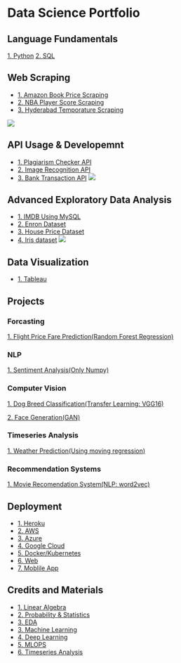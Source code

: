 # Data Science Portfolio

## Language Fundamentals
[1. Python]( https://github.com/mHamzaArain/PyhtonFinal )
[2. SQL](  )

## Web Scraping 
* [1. Amazon Book Price Scraping]( https://github.com/mHamzaArain/Web_scraping/tree/master/Scrapy/Projects/amazon/amazon )
* [2. NBA Player Score Scraping]( https://github.com/mHamzaArain/Web_scraping/tree/master/Scrapy/Projects/nba )
* [3. Hyderabad Temporature Scraping]( https://github.com/mHamzaArain/weather-prediction/tree/master/xlsx%20data )

![](/images/positions_by_state.png)

## API Usage & Developemnt
* [1. Plagiarism Checker API]( https://github.com/mHamzaArain/-PlagiarismAPI )
* [2. Image Recognition API]( https://github.com/mHamzaArain/ImageRecognitionAPI- )
* [3. Bank Transaction API]( https://github.com/mHamzaArain/BankTransactionAPI )
![](/images/positions_by_state.png)

## Advanced Exploratory Data Analysis
* [1. IMDB Using MySQL]( https://github.com/mHamzaArain/imdb_mysql_eda )
* [2. Enron Dataset]( https://github.com/mHamzaArain/enron_fraud_emials_analysis )
* [3. House Price Dataset]( https://github.com/mHamzaArain/House-Prices---Advanced-Regression-Techniques )
* [4. Iris dataset]()
![](/images/positions_by_state.png)

## Data Visualization
* [1. Tableau]()

## Projects
### Forcasting
[1. Flight Price Fare Prediction(Random Forest Regression)]( https://github.com/mHamzaArain/flight-price-fare-prediction )
### NLP
[1. Sentiment Analysis(Only Numpy)]( https://github.com/mHamzaArain/Sentiment_Analysis_Scratch )
### Computer Vision 
[1. Dog Breed Classification(Transfer Learning: VGG16)]( https://github.com/mHamzaArain/dog_breed_classification_cnn )

[2. Face Generation(GAN)]( https://github.com/mHamzaArain/FaceGeneration_GAN )

### Timeseries Analysis
[1. Weather Prediction(Using moving regression)]( https://github.com/mHamzaArain/Time_Series_Analysis )
### Recommendation Systems
[1. Movie Recomendation System(NLP: word2vec)]( https://github.com/mHamzaArain/movie_recommendation )

## Deployment
* [1. Heroku]()
* [2. AWS]()
* [3. Azure]()
* [4. Google Cloud]()
* [5. Docker/Kubernetes]()
* [6. Web]()
* [7. Moblile App]()

## Credits and Materials
* [1. Linear Algebra]( https://github.com/mHamzaArain/portfolio/blob/main/materials/01_linear_algebra )
* [2. Probability & Statistics]( https://github.com/mHamzaArain/portfolio/tree/main/materials/03_probability_statistics )
* [3. EDA]( https://github.com/mHamzaArain/portfolio/tree/main/materials/02_eda )
* [3. Machine Learning]()
* [4. Deep Learning]()
* [5. MLOPS]()
* [6. Timeseries Analysis]()


